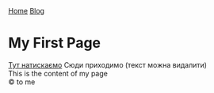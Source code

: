 <html lang="en">
  <body>
    <nav>
      <a href="/">Home</a>
      <a href="/blog/">Blog</a>
    </nav>
    <h1>My First Page</h1>
    <a href="#link" title="внутрішнє посилання">Тут натискаємо</a>
    <a id="link">Сюди приходимо (текст можна видалити)<a/>
    <section>
      This is the content of my page
    </section>
    <footer>
      &copy; to me
    </footer>
  </body>
</html>
